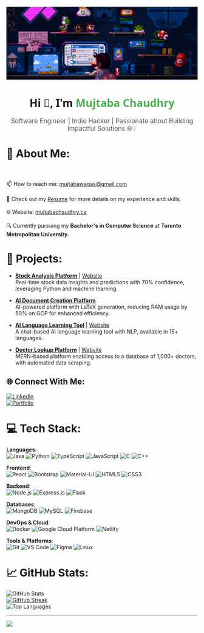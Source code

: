 <p align="center">
  <img src="mario.gif" alt="MasterHead">
</p>

<h1 align="center" style="font-family: 'Segoe UI', Tahoma, Geneva, Verdana, sans-serif;">
  <span>Hi 👋, I'm</span> <span style="color: #4CAF50;">Mujtaba Chaudhry</span>
</h1>

<p align="center" style="font-size: 1.2em; color: #555;">
  Software Engineer | Indie Hacker | Passionate about Building Impactful Solutions 🌐💡
</p>

# 💫 About Me:
<br><br>📫 How to reach me: <a href="mailto:mujtabawaqas@gmail.com">mujtabawaqas@gmail.com</a><br><br>📄 Check out my <a href="https://mujtabachaudhry.ca/mujtabaResume.pdf">Resume</a> for more details on my experience and skills.<br><br>🌐 Website: <a href="https://mujtabachaudhry.ca" title="Mujtaba Chaudhry's Software Engineer Portfolio">mujtabachaudhry.ca</a><br><br>🔍 Currently pursuing my **Bachelor's in Computer Science** at **Toronto Metropolitan University**.

# 🚀 Projects:
- **[Stock Analysis Platform](https://github.com/mujtabach2/tradingSite)** | [Website](https://sharpe-trade.com)  
  Real-time stock data insights and predictions with 70% confidence, leveraging Python and machine learning.

- **[AI Document Creation Platform](https://swiftdocs.ca/)**  
  AI-powered platform with LaTeX generation, reducing RAM usage by 50% on GCP for enhanced efficiency.

- **[AI Language Learning Tool](https://github.com/mujtabach2/LanguageApp)** | [Website](https://intelli-chat.netlify.app/)  
  A chat-based AI language learning tool with NLP, available in 15+ languages.

- **[Doctor Lookup Platform](https://github.com/mujtabach2/PJ1Doc)** | [Website](https://healthconnect-8bm6.onrender.com/)  
  MERN-based platform enabling access to a database of 1,000+ doctors, with automated data scraping.

## 🌐 Connect With Me:
[![LinkedIn](https://img.shields.io/badge/LinkedIn-%230077B5.svg?logo=linkedin&logoColor=white)](https://www.linkedin.com/in/mujtaba-chaudhry/)  
[![Portfolio](https://img.shields.io/badge/Portfolio-%23000000.svg?logo=About.me&logoColor=white)](https://mujtabachaudhry.ca/)

# 💻 Tech Stack:
**Languages**:  
![Java](https://img.shields.io/badge/java-%23ED8B00.svg?style=for-the-badge&logo=java&logoColor=white) ![Python](https://img.shields.io/badge/python-%233776AB.svg?style=for-the-badge&logo=python&logoColor=white) ![TypeScript](https://img.shields.io/badge/typescript-%23007ACC.svg?style=for-the-badge&logo=typescript&logoColor=white) ![JavaScript](https://img.shields.io/badge/javascript-%23323330.svg?style=for-the-badge&logo=javascript&logoColor=%23F7DF1E) ![C](https://img.shields.io/badge/c-%2300599C.svg?style=for-the-badge&logo=c&logoColor=white) ![C++](https://img.shields.io/badge/c++-%2300599C.svg?style=for-the-badge&logo=c%2B%2B&logoColor=white)  

**Frontend**:  
![React](https://img.shields.io/badge/react-%2320232a.svg?style=for-the-badge&logo=react&logoColor=%2361DAFB) ![Bootstrap](https://img.shields.io/badge/bootstrap-%23563D7C.svg?style=for-the-badge&logo=bootstrap&logoColor=white) ![Material-UI](https://img.shields.io/badge/Material--UI-%230081CB.svg?style=for-the-badge&logo=material-ui&logoColor=white) ![HTML5](https://img.shields.io/badge/html5-%23E34F26.svg?style=for-the-badge&logo=html5&logoColor=white) ![CSS3](https://img.shields.io/badge/css3-%231572B6.svg?style=for-the-badge&logo=css3&logoColor=white)

**Backend**:  
![Node.js](https://img.shields.io/badge/node.js-6DA55F?style=for-the-badge&logo=node.js&logoColor=white) ![Express.js](https://img.shields.io/badge/express.js-%23404d59.svg?style=for-the-badge&logo=express&logoColor=%2361DAFB) ![Flask](https://img.shields.io/badge/flask-%23000.svg?style=for-the-badge&logo=flask&logoColor=white)  

**Databases**:  
![MongoDB](https://img.shields.io/badge/mongodb-%234ea94b.svg?style=for-the-badge&logo=mongodb&logoColor=white) ![MySQL](https://img.shields.io/badge/mysql-%2300f.svg?style=for-the-badge&logo=mysql&logoColor=white) ![Firebase](https://img.shields.io/badge/firebase-%23039BE5.svg?style=for-the-badge&logo=firebase)

**DevOps & Cloud**:  
![Docker](https://img.shields.io/badge/docker-%232496ED.svg?style=for-the-badge&logo=docker&logoColor=white) ![Google Cloud Platform](https://img.shields.io/badge/GCP-%234285F4.svg?style=for-the-badge&logo=google-cloud&logoColor=white) ![Netlify](https://img.shields.io/badge/netlify-%23000000.svg?style=for-the-badge&logo=netlify&logoColor=#00C7B7)

**Tools & Platforms**:  
![Git](https://img.shields.io/badge/git-%23F05033.svg?style=for-the-badge&logo=git&logoColor=white) ![VS Code](https://img.shields.io/badge/VS%20Code-%23007ACC.svg?style=for-the-badge&logo=visual-studio-code&logoColor=white) ![Figma](https://img.shields.io/badge/figma-%23F24E1E.svg?style=for-the-badge&logo=figma&logoColor=white) ![Linux](https://img.shields.io/badge/linux-%23FCC624.svg?style=for-the-badge&logo=linux&logoColor=black)


# 📈 GitHub Stats:
![GitHub Stats](https://github-readme-stats.vercel.app/api?username=mujtabach2&theme=vue-dark&show_icons=true&hide_border=true&count_private=true)  
[![GitHub Streak](https://streak-stats.demolab.com?user=mujtabach2&theme=vue-dark)](https://git.io/streak-stats)  
![Top Languages](https://github-readme-stats.vercel.app/api/top-langs/?username=mujtabach2&theme=vue-dark&show_icons=true&hide_border=true&layout=compact)

---
[![](https://visitcount.itsvg.in/api?id=mujtabach2&icon=0&color=0)](https://visitcount.itsvg.in)

<!-- Proudly created with GPRM ( https://gprm.itsvg.in ) -->
